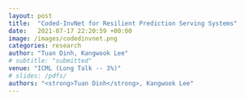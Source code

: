 ```yaml
---
layout: post
title:  "Coded-InvNet for Resilient Prediction Serving Systems"
date:   2021-07-17 22:20:59 +00:00
image: /images/codedinvnet.png
categories: research
author: "Tuan Dinh, Kangwook Lee"
# subtitle: "submitted"
venue: "ICML (Long Talk -- 3%)"
# slides: /pdfs/
authors: "<strong>Tuan Dinh</strong>, Kangwook Lee"
---
```

<!-- [Presented Slides](){:target="_blank"} -->

